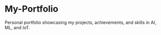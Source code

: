 # My-Portfolio
Personal portfolio showcasing my projects, achievements, and skills in AI, ML, and IoT.
